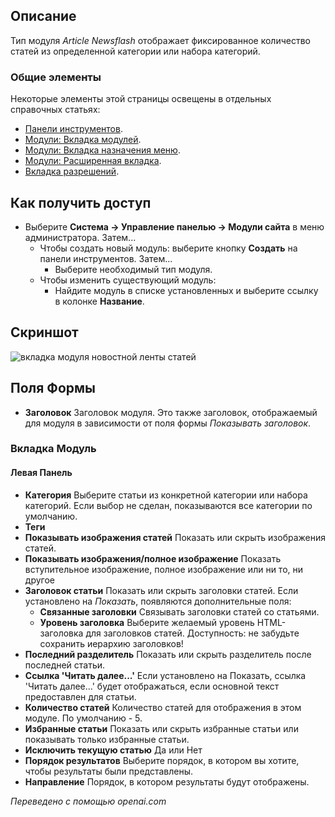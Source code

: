 <!-- Filename: Help4.x:Site_Modules:_Articles_-_Newsflash / Display title: Модули: Статьи - Краткие новости -->

## Описание

Тип модуля *Article Newsflash* отображает фиксированное количество
статей из определенной категории или набора категорий.

### Общие элементы

Некоторые элементы этой страницы освещены в отдельных справочных статьях:

* [Панели инструментов](jdocmanual?article=help/common-elements/toolbars).
* [Модули: Вкладка модулей](jdocmanual?article=help/modules/modules-module-tab).
* [Модули: Вкладка назначения меню](jdocmanual?article=help/modules/modules-menu-assignment-tab).
* [Модули: Расширенная вкладка](jdocmanual?article=help/modules/modules-advanced-tab).
* [Вкладка разрешений](jdocmanual?article=help/common-elements/edit-permissions).

## Как получить доступ

- Выберите **Система → Управление панелью → Модули сайта** в меню администратора. Затем...
  - Чтобы создать новый модуль: выберите кнопку **Создать** на панели инструментов. Затем...
    - Выберите необходимый тип модуля.
  - Чтобы изменить существующий модуль:
    - Найдите модуль в списке установленных и выберите ссылку в колонке **Название**.

## Скриншот

![вкладка модуля новостной ленты статей](../../../ru/images/modules-site/modules-articles-newsflash-module-tab.png)

## Поля Формы

- **Заголовок** Заголовок модуля. Это также заголовок, отображаемый для модуля в зависимости от поля формы *Показывать заголовок*.

### Вкладка Модуль

#### Левая Панель

- **Категория** Выберите статьи из конкретной категории или набора категорий. Если выбор не сделан, показываются все категории по умолчанию.
- **Теги**
- **Показывать изображения статей** Показать или скрыть изображения статей.
- **Показывать изображения/полное изображение** Показать вступительное изображение, полное изображение или ни то, ни другое
- **Заголовок статьи** Показать или скрыть заголовки статей. Если установлено на *Показать*, появляются дополнительные поля:
  - **Связанные заголовки** Связывать заголовки статей со статьями.
  - **Уровень заголовка** Выберите желаемый уровень HTML-заголовка для заголовков статей. Доступность: не забудьте сохранить иерархию заголовков!
- **Последний разделитель** Показать или скрыть разделитель после последней статьи.
- **Ссылка 'Читать далее...'** Если установлено на Показать, ссылка 'Читать далее...' будет отображаться, если основной текст предоставлен для статьи.
- **Количество статей** Количество статей для отображения в этом модуле. По умолчанию - 5.
- **Избранные статьи** Показать или скрыть избранные статьи или показывать только избранные статьи.
- **Исключить текущую статью** Да или Нет
- **Порядок результатов** Выберите порядок, в котором вы хотите, чтобы результаты были представлены.
- **Направление** Порядок, в котором результаты будут отображены.

*Переведено с помощью openai.com*


